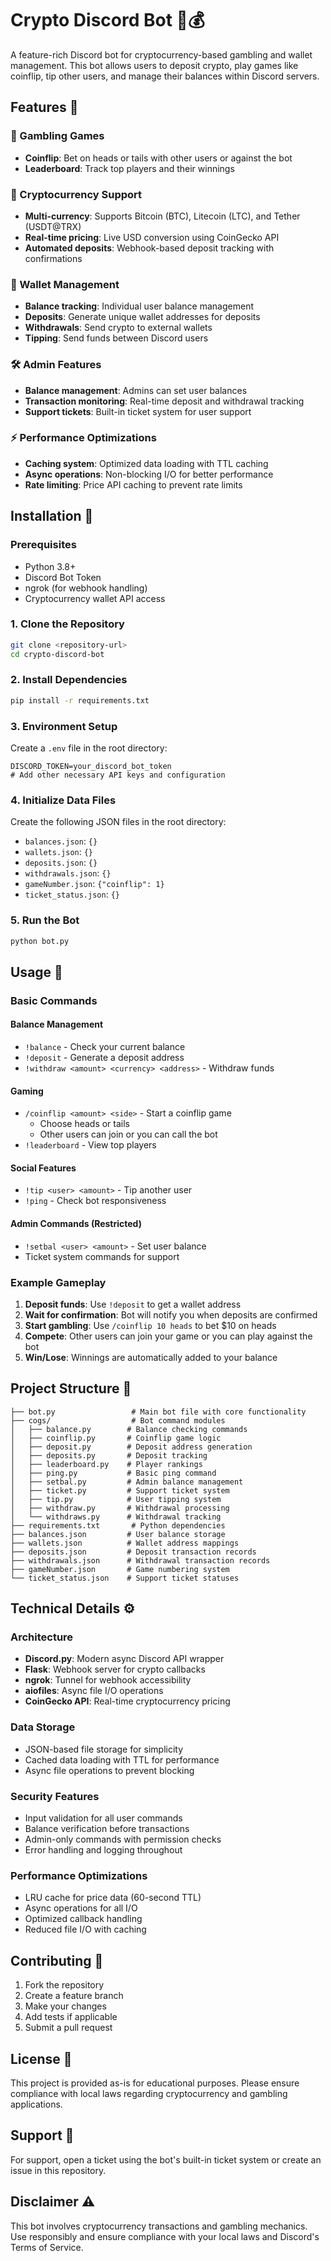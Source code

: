 # Crypto Discord Bot 🎲💰

A feature-rich Discord bot for cryptocurrency-based gambling and wallet management. This bot allows users to deposit crypto, play games like coinflip, tip other users, and manage their balances within Discord servers.

## Features 🌟

### 🎯 Gambling Games
- **Coinflip**: Bet on heads or tails with other users or against the bot
- **Leaderboard**: Track top players and their winnings

### 💎 Cryptocurrency Support
- **Multi-currency**: Supports Bitcoin (BTC), Litecoin (LTC), and Tether (USDT@TRX)
- **Real-time pricing**: Live USD conversion using CoinGecko API
- **Automated deposits**: Webhook-based deposit tracking with confirmations

### 💸 Wallet Management
- **Balance tracking**: Individual user balance management
- **Deposits**: Generate unique wallet addresses for deposits
- **Withdrawals**: Send crypto to external wallets
- **Tipping**: Send funds between Discord users

### 🛠️ Admin Features
- **Balance management**: Admins can set user balances
- **Transaction monitoring**: Real-time deposit and withdrawal tracking
- **Support tickets**: Built-in ticket system for user support

### ⚡ Performance Optimizations
- **Caching system**: Optimized data loading with TTL caching
- **Async operations**: Non-blocking I/O for better performance
- **Rate limiting**: Price API caching to prevent rate limits

## Installation 🚀

### Prerequisites
- Python 3.8+
- Discord Bot Token
- ngrok (for webhook handling)
- Cryptocurrency wallet API access

### 1. Clone the Repository
```bash
git clone <repository-url>
cd crypto-discord-bot
```

### 2. Install Dependencies
```bash
pip install -r requirements.txt
```

### 3. Environment Setup
Create a `.env` file in the root directory:
```env
DISCORD_TOKEN=your_discord_bot_token
# Add other necessary API keys and configuration
```

### 4. Initialize Data Files
Create the following JSON files in the root directory:
- `balances.json`: `{}`
- `wallets.json`: `{}`
- `deposits.json`: `{}`
- `withdrawals.json`: `{}`
- `gameNumber.json`: `{"coinflip": 1}`
- `ticket_status.json`: `{}`

### 5. Run the Bot
```bash
python bot.py
```

## Usage 📖

### Basic Commands

#### Balance Management
- `!balance` - Check your current balance
- `!deposit` - Generate a deposit address
- `!withdraw <amount> <currency> <address>` - Withdraw funds

#### Gaming
- `/coinflip <amount> <side>` - Start a coinflip game
  - Choose heads or tails
  - Other users can join or you can call the bot
- `!leaderboard` - View top players

#### Social Features
- `!tip <user> <amount>` - Tip another user
- `!ping` - Check bot responsiveness

#### Admin Commands (Restricted)
- `!setbal <user> <amount>` - Set user balance
- Ticket system commands for support

### Example Gameplay

1. **Deposit funds**: Use `!deposit` to get a wallet address
2. **Wait for confirmation**: Bot will notify you when deposits are confirmed
3. **Start gambling**: Use `/coinflip 10 heads` to bet $10 on heads
4. **Compete**: Other users can join your game or you can play against the bot
5. **Win/Lose**: Winnings are automatically added to your balance

## Project Structure 📁

```
├── bot.py                 # Main bot file with core functionality
├── cogs/                  # Bot command modules
│   ├── balance.py        # Balance checking commands
│   ├── coinflip.py       # Coinflip game logic
│   ├── deposit.py        # Deposit address generation
│   ├── deposits.py       # Deposit tracking
│   ├── leaderboard.py    # Player rankings
│   ├── ping.py           # Basic ping command
│   ├── setbal.py         # Admin balance management
│   ├── ticket.py         # Support ticket system
│   ├── tip.py            # User tipping system
│   ├── withdraw.py       # Withdrawal processing
│   └── withdraws.py      # Withdrawal tracking
├── requirements.txt       # Python dependencies
├── balances.json         # User balance storage
├── wallets.json          # Wallet address mappings
├── deposits.json         # Deposit transaction records
├── withdrawals.json      # Withdrawal transaction records
├── gameNumber.json       # Game numbering system
└── ticket_status.json    # Support ticket statuses
```

## Technical Details ⚙️

### Architecture
- **Discord.py**: Modern async Discord API wrapper
- **Flask**: Webhook server for crypto callbacks
- **ngrok**: Tunnel for webhook accessibility
- **aiofiles**: Async file I/O operations
- **CoinGecko API**: Real-time cryptocurrency pricing

### Data Storage
- JSON-based file storage for simplicity
- Cached data loading with TTL for performance
- Async file operations to prevent blocking

### Security Features
- Input validation for all user commands
- Balance verification before transactions
- Admin-only commands with permission checks
- Error handling and logging throughout

### Performance Optimizations
- LRU cache for price data (60-second TTL)
- Async operations for all I/O
- Optimized callback handling
- Reduced file I/O with caching

## Contributing 🤝

1. Fork the repository
2. Create a feature branch
3. Make your changes
4. Add tests if applicable
5. Submit a pull request

## License 📝

This project is provided as-is for educational purposes. Please ensure compliance with local laws regarding cryptocurrency and gambling applications.

## Support 💬

For support, open a ticket using the bot's built-in ticket system or create an issue in this repository.

## Disclaimer ⚠️

This bot involves cryptocurrency transactions and gambling mechanics. Use responsibly and ensure compliance with your local laws and Discord's Terms of Service. 
